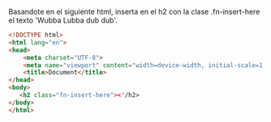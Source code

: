 Basandote en el siguiente html, inserta en el h2 con la clase .fn-insert-here el texto 'Wubba Lubba dub dub'.

```html
<!DOCTYPE html>
<html lang="en">
<head>
    <meta charset="UTF-8">
    <meta name="viewport" content="width=device-width, initial-scale=1.0">
    <title>Document</title>
</head>
<body>
   <h2 class="fn-insert-here"><'/h2> 
</body>
</html>
```